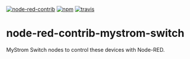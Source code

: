 [![node-red-contrib](https://img.shields.io/badge/node--red-node--red--contrib--relay--switch-red.svg?style=flat-square)](https://flows.nodered.org/node/@claudiospizzi/node-red-contrib-relay-switch)
[![npm](https://img.shields.io/npm/v/node-red-contrib-mystrom-switch.svg?style=flat-square)](https://www.npmjs.com/package/node-red-contrib-mystrom-switch)
[![travis](https://img.shields.io/travis/claudiospizzi/node-red-contrib-mystrom-switch.svg?style=flat-square)](https://travis-ci.org/claudiospizzi/node-red-contrib-mystrom-switch)

# node-red-contrib-mystrom-switch

MyStrom Switch nodes to control these devices with Node-RED.
